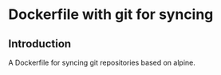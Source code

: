 # Dockerfile with git for syncing

## Introduction

A Dockerfile for syncing git repositories based on alpine.
